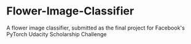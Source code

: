 # Flower-Image-Classifier
A flower image classifier, submitted as the final project for Facebook's PyTorch Udacity Scholarship Challenge
